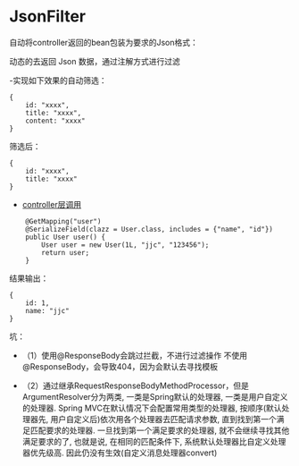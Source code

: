 # JsonFilter

自动将controller返回的bean包装为要求的Json格式：

动态的去返回 Json 数据，通过注解方式进行过滤

-实现如下效果的自动筛选：

```
{
    id: "xxxx",
    title: "xxxx",
    content: "xxxx"
}
```

筛选后：

```
{
    id: "xxxx",
    title: "xxxx"
}
```

- [controller层调用](/src/main/java/com/monkey/jsonfilter/controller/Demo.java) 


```
    @GetMapping("user")
    @SerializeField(clazz = User.class, includes = {"name", "id"})
    public User user() {
        User user = new User(1L, "jjc", "123456");
        return user;
    }
```

结果输出：

```
{
    id: 1,
    name: "jjc"
}
```


坑：
- （1）使用@ResponseBody会跳过拦截，不进行过滤操作
不使用@ResponseBody，会导致404，因为会默认去寻找模板

- （2）通过继承RequestResponseBodyMethodProcessor，但是ArgumentResolver分为两类, 一类是Spring默认的处理器, 一类是用户自定义的处理器. Spring MVC在默认情况下会配置常用类型的处理器, 按顺序(默认处理器先, 用户自定义后)依次用各个处理器去匹配请求参数, 直到找到第一个满足匹配要求的处理器. 一旦找到第一个满足要求的处理器, 就不会继续寻找其他满足要求的了, 也就是说, 在相同的匹配条件下, 系统默认处理器比自定义处理器优先级高. 因此仍没有生效(自定义消息处理器convert)
